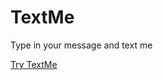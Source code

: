 TextMe
======

Type in your message and text me

<a href="http://rawgithub.com/udii/TextMe/master/TextMe.html">Try TextMe</a>
